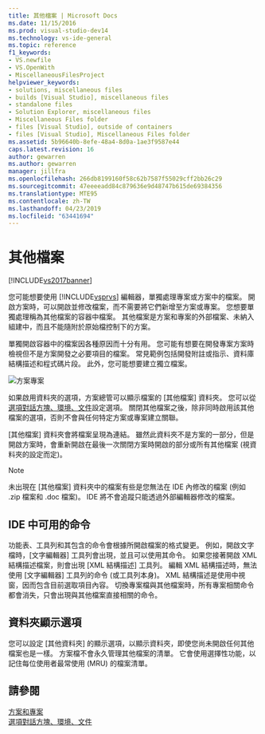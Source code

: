 ```yaml
---
title: 其他檔案 | Microsoft Docs
ms.date: 11/15/2016
ms.prod: visual-studio-dev14
ms.technology: vs-ide-general
ms.topic: reference
f1_keywords:
- VS.newfile
- VS.OpenWith
- MiscellaneousFilesProject
helpviewer_keywords:
- solutions, miscellaneous files
- builds [Visual Studio], miscellaneous files
- standalone files
- Solution Explorer, miscellaneous files
- Miscellaneous Files folder
- files [Visual Studio], outside of containers
- files [Visual Studio], Miscellaneous Files folder
ms.assetid: 5b96640b-8efe-48a4-8d0a-1ae3f9587e44
caps.latest.revision: 16
author: gewarren
ms.author: gewarren
manager: jillfra
ms.openlocfilehash: 266db8199160f58c62b7587f55029cff2bb26c29
ms.sourcegitcommit: 47eeeeadd84c879636e9d48747b615de69384356
ms.translationtype: MTE95
ms.contentlocale: zh-TW
ms.lasthandoff: 04/23/2019
ms.locfileid: "63441694"
---
```

# <a name="miscellaneous-files"></a>其他檔案
[!INCLUDE[vs2017banner](../../includes/vs2017banner.md)]

您可能想要使用 [!INCLUDE[vsprvs](../../includes/vsprvs-md.md)] 編輯器，單獨處理專案或方案中的檔案。 開啟方案時，可以開啟並修改檔案，而不需要將它們新增至方案或專案。 您想要單獨處理稱為其他檔案的容器中檔案。 其他檔案是方案和專案的外部檔案、未納入組建中，而且不能隨附於原始檔控制下的方案。  
  
 單獨開啟容器中的檔案因各種原因而十分有用。 您可能有想要在開發專案方案時檢視但不是方案開發之必要項目的檔案。 常見範例包括開發附註或指示、資料庫結構描述和程式碼片段。 此外，您可能想要建立獨立檔案。  
  
 ![方案專案](../../ide/reference/media/projects-solutions-misc.gif "Projects_Solutions_Misc")  
  
 如果啟用資料夾的選項，方案總管可以顯示檔案的 [其他檔案] 資料夾。 您可以從[選項對話方塊、環境、文件](../../ide/reference/documents-environment-options-dialog-box.md)設定選項。 關閉其他檔案之後，除非同時啟用該其他檔案的選項，否則不會與任何特定方案或專案建立關聯。  
  
 [其他檔案] 資料夾會將檔案呈現為連結。 雖然此資料夾不是方案的一部分，但是開啟方案時，會重新開啟在最後一次關閉方案時開啟的部分或所有其他檔案 (視資料夾的設定而定)。  
  
> [!NOTE]
> 未出現在 [其他檔案] 資料夾中的檔案有些是您無法在 IDE 內修改的檔案 (例如 .zip 檔案和 .doc 檔案)。 IDE 將不會追蹤只能透過外部編輯器修改的檔案。  
  
## <a name="commands-available-in-the-ide"></a>IDE 中可用的命令  
 功能表、工具列和其包含的命令會根據所開啟檔案的格式變更。 例如，開啟文字檔時，[文字編輯器] 工具列會出現，並且可以使用其命令。 如果您接著開啟 XML 結構描述檔案，則會出現 [XML 結構描述] 工具列。 編輯 XML 結構描述時，無法使用 [文字編輯器] 工具列的命令 (或工具列本身)。 XML 結構描述是使用中視窗，因而包含目前選取項目內容。 切換專案檔與其他檔案時，所有專案相關命令都會消失，只會出現與其他檔案直接相關的命令。  
  
## <a name="folder-display-options"></a>資料夾顯示選項  
 您可以設定 [其他資料夾] 的顯示選項，以顯示資料夾，即使您尚未開啟任何其他檔案也是一樣。 方案檔不會永久管理其他檔案的清單。 它會使用選擇性功能，以記住每位使用者最常使用 (MRU) 的檔案清單。  
  
## <a name="see-also"></a>請參閱  
 [方案和專案](../../ide/solutions-and-projects-in-visual-studio.md)   
 [選項對話方塊、環境、文件](../../ide/reference/documents-environment-options-dialog-box.md)
